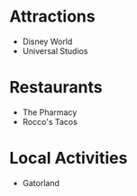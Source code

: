 # Attractions
- Disney World
- Universal Studios

# Restaurants
- The Pharmacy
- Rocco's Tacos

# Local Activities
- Gatorland
